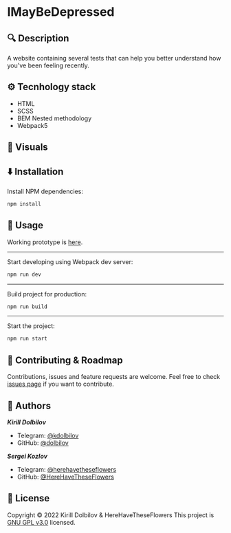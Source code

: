 # IMayBeDepressed

<!-- BADGES HERE -->

## 🔍 **Description**

A website containing several tests that can help you better understand how you've been feeling recently.

## ⚙ **Tecnhology stack**

- HTML
- SCSS
- BEM Nested methodology
- Webpack5

## 👀 **Visuals**

<!-- [Screenshot of main page](https://i.imgur.com/p56nbXm.png) -->

## ⬇️ **Installation**

Install NPM dependencies:

```sh
npm install
```

## 🚀 **Usage**

Working prototype is [here](https://dolbilov.github.io/IMayBeDepressed/).

<hr>

Start developing using Webpack dev server:

```sh
npm run dev
```

<hr>

Build project for production:

```sh
npm run build
```

<hr>

Start the project:

```sh
npm run start
```

## 🤝 **Contributing & Roadmap**

Contributions, issues and feature requests are welcome.
Feel free to check [issues page](https://github.com/dolbilov/IMayBeDepressed/issues) if you want to contribute.

## 👤 **Authors**

**_Kirill Dolbilov_**

- Telegram: [@kdolbilov](https://t.me/kdolbilov)
- GitHub: [@dolbilov](https://github.com/dolbilov)

**_Sergei Kozlov_**

- Telegram: [@herehavetheseflowers](https://t.me/herehavetheseflowers)
- GitHub: [@HereHaveTheseFlowers](https://github.com/HereHaveTheseFlowers)

## 📝 **License**

Copyright &copy; 2022 Kirill Dolbilov & HereHaveTheseFlowers
This project is [GNU GPL v3.0](https://github.com/dolbilov/IMayBeDepressed/blob/main/LICENSE) licensed.
